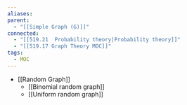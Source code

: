 ```yaml
---
aliases: 
parent:
  - "[[Simple Graph (G)]]"
connected:
  - "[[519.21  Probability theory|Probability theory]]"
  - "[[519.17 Graph Theory MOC]]"
tags:
  - MOC
---
```


- [[Random Graph]]
	- [[Binomial random graph]]
	- [[Uniform random graph]]











